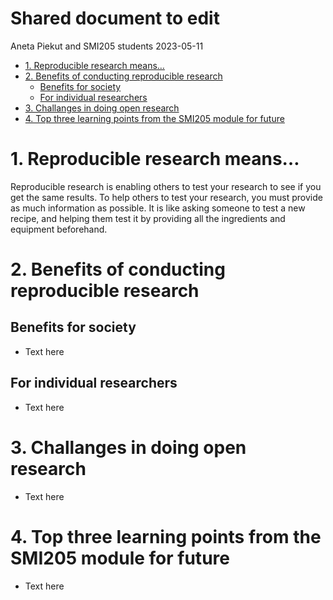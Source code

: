 Shared document to edit
================
Aneta Piekut and SMI205 students
2023-05-11

-   <a href="#1-reproducible-research-means"
    id="toc-1-reproducible-research-means">1. Reproducible research
    means…</a>
-   <a href="#2-benefits-of-conducting-reproducible-research"
    id="toc-2-benefits-of-conducting-reproducible-research">2. Benefits of
    conducting reproducible research</a>
    -   <a href="#benefits-for-society" id="toc-benefits-for-society">Benefits
        for society</a>
    -   <a href="#for-individual-researchers"
        id="toc-for-individual-researchers">For individual researchers</a>
-   <a href="#3-challanges-in-doing-open-research"
    id="toc-3-challanges-in-doing-open-research">3. Challanges in doing open
    research</a>
-   <a href="#4-top-three-learning-points-from-the-smi205-module-for-future"
    id="toc-4-top-three-learning-points-from-the-smi205-module-for-future">4.
    Top three learning points from the SMI205 module for future</a>

<!-- These are notes which are not visible after knitting the file
-->

# 1. Reproducible research means…

<!-- Explain in a way a lay person would easily understand what reproducible research is. Feel free to use a metaphor or not be entirely serious
-->

Reproducible research is enabling others to test your research to see if
you get the same results. To help others to test your research, you must
provide as much information as possible. It is like asking someone to
test a new recipe, and helping them test it by providing all the
ingredients and equipment beforehand.

# 2. Benefits of conducting reproducible research

<!-- List a few benefits of doing reproducible research for different community groups, international community or any research communities
-->

## Benefits for society

-   Text here

## For individual researchers

-   Text here

# 3. Challanges in doing open research

<!-- Why employing fully open research is not (yet) possible?
-->

-   Text here

# 4. Top three learning points from the SMI205 module for future

<!-- What practices you think will be useful for you next year when writing a dissertation or in future career?
-->

-   Text here

